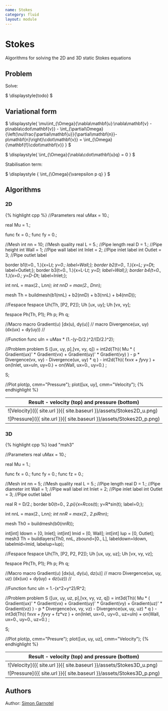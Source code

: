 ```yaml
---
name: Stokes
category: fluid
layout: module
---
```


# Stokes

Algorithms for solving the 2D and 3D static Stokes equations

## Problem

Solve:

$
\displaystyle{todo}
$


## Variational form

$
\displaystyle{
	\mu\int_{\Omega}{\nabla\mathbf{u}:\nabla\mathbf{v} - p\nabla\cdot\mathbf{v}} - \int_{\partial\Omega}{\left(\nu\frac{\partial\mathbf{u}}{\partial\mathbf{n}}-p\mathbf{n}\right)\cdot\mathbf{v}} = \int_{\Omega}{\mathbf{f}\cdot\mathbf{v}}
}
$

$
\displaystyle{
	\int_{\Omega}{\nabla\cdot\mathbf{u}q} = 0
}
$

Stabilisation term:

$
\displaystyle {
	\int_{\Omega}{\varepsilon p q}
}
$

## Algorithms

### 2D

{% highlight cpp %}
//Parameters
real uMax = 10.;

real Mu = 1.;

func fx = 0.;
func fy = 0.;

//Mesh
int nn = 10;	//Mesh quality
real L = 5.;	//Pipe length
real D = 1.;	//Pipe height
int Wall = 1;	//Pipe wall label
int Inlet = 2;	//Pipe inlet label
int Outlet = 3;	//Pipe outlet label

border b1(t=0., 1.){x=L*t; y=0.; label=Wall;};
border b2(t=0., 1.){x=L; y=D*t; label=Outlet;};
border b3(t=0., 1.){x=L-L*t; y=D; label=Wall;};
border b4(t=0., 1.){x=0.; y=D-D*t; label=Inlet;};

int nnL = max(2., L*nn);
int nnD = max(2., D*nn);

mesh Th = buildmesh(b1(nnL) + b2(nnD) + b3(nnL) + b4(nnD));

//Fespace
fespace Uh(Th, [P2, P2]);
Uh [ux, uy];
Uh [vx, vy];

fespace Ph(Th, P1);
Ph p;
Ph q;

//Macro
macro Gradient(u) [dx(u), dy(u)] //
macro Divergence(ux, uy) (dx(ux) + dy(uy)) //

//Function
func uIn = uMax * (1.-(y-D/2.)^2/(D/2.)^2);

//Problem
problem S ([ux, uy, p],[vx, vy, q])
	= int2d(Th)(
		  Mu * (
			  Gradient(ux)' * Gradient(vx)
			+ Gradient(uy)' * Gradient(vy)
		)
		- p * Divergence(vx, vy)
		- Divergence(ux, uy) * q
	)
	- int2d(Th)(
		  fx*vx + fy*vy
	)
	+ on(Inlet, ux=uIn, uy=0.)
	+ on(Wall, ux=0., uy=0.)
	;

S;

//Plot
plot(p, cmm="Pressure");
plot([ux, uy], cmm="Velocity");
{% endhighlight %}

|Result - velocity (top) and pressure (bottom)|
|--|
|![Velocity]({{ site.url }}{{ site.baseurl }}/assets/Stokes2D_u.png)|
|![Pressure]({{ site.url }}{{ site.baseurl }}/assets/Stokes2D_p.png)|

### 3D

{% highlight cpp %}
load "msh3"

//Parameters
real uMax = 10.;

real Mu = 1.;

func fx = 0.;
func fy = 0.;
func fz = 0.;

//Mesh
int nn = 5;		//Mesh quality
real L = 5.;	//Pipe length
real D = 1.;	//Pipe diameter
int Wall = 1;	//Pipe wall label
int Inlet = 2;	//Pipe inlet label
int Outlet = 3;	//Pipe outlet label

real R = D/2.;
border b0(t=0., 2.*pi){x=R*cos(t); y=R*sin(t); label=0;};

int nnL = max(2., L*nn);
int nnR = max(2., 2.*pi*R*nn);

mesh Th0 = buildmesh(b0(nnR));

int[int] ldown = [0, Inlet];
int[int] lmid = [0, Wall];
int[int] lup = [0, Outlet];
mesh3 Th = buildlayers(Th0, nnL, zbound=[0., L], labeldown=ldown, labelmid=lmid, labelup=lup);

//Fespace
fespace Uh(Th, [P2, P2, P2]);
Uh [ux, uy, uz];
Uh [vx, vy, vz];

fespace Ph(Th, P1);
Ph p;
Ph q;

//Macro
macro Gradient(u) [dx(u), dy(u), dz(u)] //
macro Divergence(ux, uy, uz) (dx(ux) + dy(uy) + dz(uz)) //

//Function
func uIn = 1.-(x^2+y^2)/R^2;

//Problem
problem S ([ux, uy, uz, p],[vx, vy, vz, q])
	= int3d(Th)(
		  Mu * (
			  Gradient(ux)' * Gradient(vx)
			+ Gradient(uy)' * Gradient(vy)
			+ Gradient(uz)' * Gradient(vz)
		)
		- p * Divergence(vx, vy, vz)
		- Divergence(ux, uy, uz) * q
	)
	- int3d(Th)(
		fx*vx + fy*vy + fz*vz
	)
	+ on(Inlet, ux=0., uy=0., uz=uIn)
	+ on(Wall, ux=0., uy=0., uz=0.)
	;

S;

//Plot
plot(p, cmm="Presure");
plot([ux, uy, uz], cmm="Velocity");
{% endhighlight %}

|Result - velocity (top) and pressure (bottom)|
|--|
|![Velocity]({{ site.url }}{{ site.baseurl }}/assets/Stokes3D_u.png)|
|![Pressure]({{ site.url }}{{ site.baseurl }}/assets/Stokes3D_p.png)|

## Authors

Author: [Simon Garnotel](https://github.com/sgarnotel)
